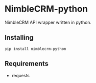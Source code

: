 # NimbleCRM-python
NimbleCRM API wrapper written in python.

## Installing
```
pip install nimblecrm-python
```

## Requirements
- requests
